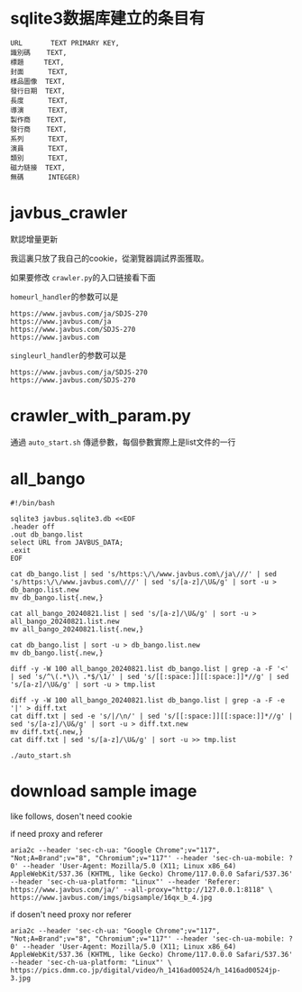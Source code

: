 # sqlite3数据库建立的条目有

```
URL       TEXT PRIMARY KEY,
識別碼    TEXT,
標題     TEXT,
封面      TEXT,
樣品圖像  TEXT, 
發行日期  TEXT,
長度      TEXT,
導演      TEXT,
製作商    TEXT,
發行商    TEXT,
系列      TEXT,
演員      TEXT,
類別      TEXT,
磁力链接  TEXT,
無碼      INTEGER)
```


# javbus_crawler

默認增量更新

我這裏只放了我自己的cookie，從瀏覽器調試界面獲取。

如果要修改 `crawler.py`的入口链接看下面 

`homeurl_handler`的参数可以是

```
https://www.javbus.com/ja/SDJS-270
https://www.javbus.com/ja
https://www.javbus.com/SDJS-270
https://www.javbus.com
```

`singleurl_handler`的参数可以是

```
https://www.javbus.com/ja/SDJS-270
https://www.javbus.com/SDJS-270
```


# crawler_with_param.py

通過 `auto_start.sh` 傳遞參數，每個參數實際上是list文件的一行


# all_bango

```
#!/bin/bash

sqlite3 javbus.sqlite3.db <<EOF
.header off
.out db_bango.list
select URL from JAVBUS_DATA;
.exit
EOF

cat db_bango.list | sed 's/https:\/\/www.javbus.com\/ja\///' | sed 's/https:\/\/www.javbus.com\///' | sed 's/[a-z]/\U&/g' | sort -u > db_bango.list.new
mv db_bango.list{.new,}
```

```
cat all_bango_20240821.list | sed 's/[a-z]/\U&/g' | sort -u > all_bango_20240821.list.new
mv all_bango_20240821.list{.new,}

cat db_bango.list | sort -u > db_bango.list.new
mv db_bango.list{.new,}

diff -y -W 100 all_bango_20240821.list db_bango.list | grep -a -F '<' | sed 's/^\(.*\)\ .*$/\1/' | sed 's/[[:space:]][[:space:]]*//g' | sed 's/[a-z]/\U&/g' | sort -u > tmp.list

diff -y -W 100 all_bango_20240821.list db_bango.list | grep -a -F -e '|' > diff.txt
cat diff.txt | sed -e 's/|/\n/' | sed 's/[[:space:]][[:space:]]*//g' | sed 's/[a-z]/\U&/g' | sort -u > diff.txt.new
mv diff.txt{.new,}
cat diff.txt | sed 's/[a-z]/\U&/g' | sort -u >> tmp.list

./auto_start.sh
```

# download sample image

like follows, dosen't need cookie

if need proxy and referer
```
aria2c --header 'sec-ch-ua: "Google Chrome";v="117", "Not;A=Brand";v="8", "Chromium";v="117"' --header 'sec-ch-ua-mobile: ?0' --header 'User-Agent: Mozilla/5.0 (X11; Linux x86_64) AppleWebKit/537.36 (KHTML, like Gecko) Chrome/117.0.0.0 Safari/537.36' --header 'sec-ch-ua-platform: "Linux"' --header 'Referer: https://www.javbus.com/ja/' --all-proxy="http://127.0.0.1:8118" \
https://www.javbus.com/imgs/bigsample/16qx_b_4.jpg
```

if dosen't need proxy nor referer
```
aria2c --header 'sec-ch-ua: "Google Chrome";v="117", "Not;A=Brand";v="8", "Chromium";v="117"' --header 'sec-ch-ua-mobile: ?0' --header 'User-Agent: Mozilla/5.0 (X11; Linux x86_64) AppleWebKit/537.36 (KHTML, like Gecko) Chrome/117.0.0.0 Safari/537.36' --header 'sec-ch-ua-platform: "Linux"' \
https://pics.dmm.co.jp/digital/video/h_1416ad00524/h_1416ad00524jp-3.jpg

```

